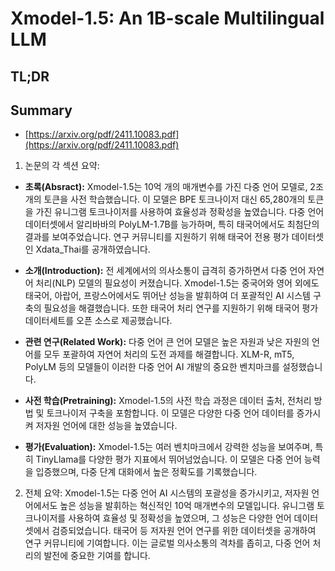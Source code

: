 # Xmodel-1.5: An 1B-scale Multilingual LLM
## TL;DR
## Summary
- [https://arxiv.org/pdf/2411.10083.pdf](https://arxiv.org/pdf/2411.10083.pdf)

1. 논문의 각 섹션 요약:

- **초록(Absract):** Xmodel-1.5는 10억 개의 매개변수를 가진 다중 언어 모델로, 2조 개의 토큰을 사전 학습했습니다. 이 모델은 BPE 토크나이저 대신 65,280개의 토큰을 가진 유니그램 토크나이저를 사용하여 효율성과 정확성을 높였습니다. 다중 언어 데이터셋에서 알리바바의 PolyLM-1.7B를 능가하며, 특히 태국어에서도 최첨단의 결과를 보여주었습니다. 연구 커뮤니티를 지원하기 위해 태국어 전용 평가 데이터셋인 Xdata_Thai를 공개하였습니다.

- **소개(Introduction):** 전 세계에서의 의사소통이 급격히 증가하면서 다중 언어 자연어 처리(NLP) 모델의 필요성이 커졌습니다. Xmodel-1.5는 중국어와 영어 외에도 태국어, 아랍어, 프랑스어에서도 뛰어난 성능을 발휘하여 더 포괄적인 AI 시스템 구축의 필요성을 해결했습니다. 또한 태국어 처리 연구를 지원하기 위해 태국어 평가 데이터세트를 오픈 소스로 제공했습니다.

- **관련 연구(Related Work):** 다중 언어 큰 언어 모델은 높은 자원과 낮은 자원의 언어를 모두 포괄하여 자연어 처리의 도전 과제를 해결합니다. XLM-R, mT5, PolyLM 등의 모델들이 이러한 다중 언어 AI 개발의 중요한 벤치마크를 설정했습니다.

- **사전 학습(Pretraining):** Xmodel-1.5의 사전 학습 과정은 데이터 출처, 전처리 방법 및 토크나이저 구축을 포함합니다. 이 모델은 다양한 다중 언어 데이터를 증가시켜 저자원 언어에 대한 성능을 높였습니다.

- **평가(Evaluation):** Xmodel-1.5는 여러 벤치마크에서 강력한 성능을 보여주며, 특히 TinyLlama를 다양한 평가 지표에서 뛰어넘었습니다. 이 모델은 다중 언어 능력을 입증했으며, 다중 단계 대화에서 높은 정확도를 기록했습니다.

2. 전체 요약:
Xmodel-1.5는 다중 언어 AI 시스템의 포괄성을 증가시키고, 저자원 언어에서도 높은 성능을 발휘하는 혁신적인 10억 매개변수의 모델입니다. 유니그램 토크나이저를 사용하여 효율성 및 정확성을 높였으며, 그 성능은 다양한 언어 데이터셋에서 검증되었습니다. 태국어 등 저자원 언어 연구를 위한 데이터셋을 공개하여 연구 커뮤니티에 기여합니다. 이는 글로벌 의사소통의 격차를 좁히고, 다중 언어 처리의 발전에 중요한 기여를 합니다.